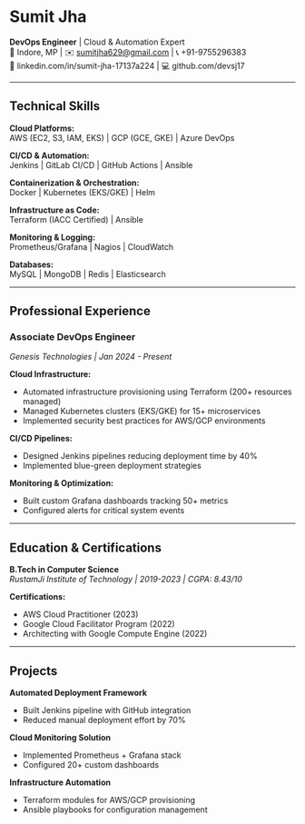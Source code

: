 # **Sumit Jha**  
**DevOps Engineer** | Cloud & Automation Expert  
📍 Indore, MP | ✉️ sumitjha629@gmail.com | 📞 +91-9755296383  
🔗 linkedin.com/in/sumit-jha-17137a224 | 💻 github.com/devsj17  

---

## **Technical Skills**  
**Cloud Platforms:**  
AWS (EC2, S3, IAM, EKS) | GCP (GCE, GKE) | Azure DevOps  

**CI/CD & Automation:**  
Jenkins | GitLab CI/CD | GitHub Actions | Ansible  

**Containerization & Orchestration:**  
Docker | Kubernetes (EKS/GKE) | Helm  

**Infrastructure as Code:**  
Terraform (IACC Certified) | Ansible  

**Monitoring & Logging:**  
Prometheus/Grafana | Nagios | CloudWatch  

**Databases:**  
MySQL | MongoDB | Redis | Elasticsearch  

---

## **Professional Experience**  
### **Associate DevOps Engineer**  
*Genesis Technologies | Jan 2024 - Present*  

**Cloud Infrastructure:**  
- Automated infrastructure provisioning using Terraform (200+ resources managed)  
- Managed Kubernetes clusters (EKS/GKE) for 15+ microservices  
- Implemented security best practices for AWS/GCP environments  

**CI/CD Pipelines:**  
- Designed Jenkins pipelines reducing deployment time by 40%  
- Implemented blue-green deployment strategies  

**Monitoring & Optimization:**  
- Built custom Grafana dashboards tracking 50+ metrics  
- Configured alerts for critical system events  

---

## **Education & Certifications**  
**B.Tech in Computer Science**  
*RustamJi Institute of Technology | 2019-2023 | CGPA: 8.43/10*  

**Certifications:**  
- AWS Cloud Practitioner (2023)  
- Google Cloud Facilitator Program (2022)  
- Architecting with Google Compute Engine (2022)  

---

## **Projects**  
**Automated Deployment Framework**  
- Built Jenkins pipeline with GitHub integration  
- Reduced manual deployment effort by 70%  

**Cloud Monitoring Solution**  
- Implemented Prometheus + Grafana stack  
- Configured 20+ custom dashboards  

**Infrastructure Automation**  
- Terraform modules for AWS/GCP provisioning  
- Ansible playbooks for configuration management  